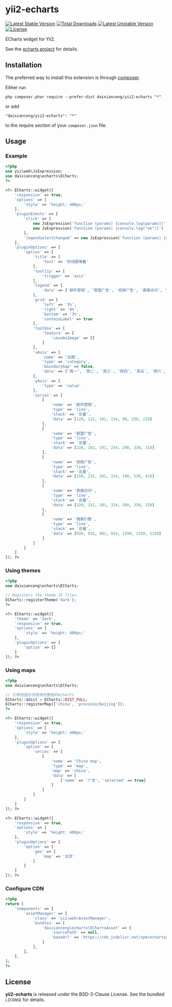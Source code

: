 yii2-echarts
============
[![Latest Stable Version](https://poser.pugx.org/daixianceng/yii2-echarts/v/stable)](https://packagist.org/packages/daixianceng/yii2-echarts) [![Total Downloads](https://poser.pugx.org/daixianceng/yii2-echarts/downloads)](https://packagist.org/packages/daixianceng/yii2-echarts) [![Latest Unstable Version](https://poser.pugx.org/daixianceng/yii2-echarts/v/unstable)](https://packagist.org/packages/daixianceng/yii2-echarts) [![License](https://poser.pugx.org/daixianceng/yii2-echarts/license)](https://packagist.org/packages/daixianceng/yii2-echarts)

ECharts widget for Yii2.

See the [echarts project](https://github.com/ecomfe/echarts) for details.

## Installation

The preferred way to install this extension is through [composer](http://getcomposer.org/download/).

Either run

```
php composer.phar require --prefer-dist daixianceng/yii2-echarts "*"
```

or add

```
"daixianceng/yii2-echarts": "*"
```

to the require section of your `composer.json` file.


## Usage

### Example

```php
<?php
use yii\web\JsExpression;
use daixianceng\echarts\ECharts;
?>

<?= ECharts::widget([
    'responsive' => true,
    'options' => [
        'style' => 'height: 400px;'
    ],
    'pluginEvents' => [
        'click' => [
            new JsExpression('function (params) {console.log(params)}'),
            new JsExpression('function (params) {console.log("ok")}')
        ],
        'legendselectchanged' => new JsExpression('function (params) {console.log(params.selected)}')
    ],
    'pluginOptions' => [
        'option' => [
            'title' => [
                'text' => '折线图堆叠'
            ],
            'tooltip' => [
                'trigger' => 'axis'
            ],
            'legend' => [
                'data' => ['邮件营销', '联盟广告', '视频广告', '直接访问', '搜索引擎']
            ],
            'grid' => [
                'left' => '3%',
                'right' => '4%',
                'bottom' => '3%',
                'containLabel' => true
            ],
            'toolbox' => [
                'feature' => [
                    'saveAsImage' => []
                ]
            ],
            'xAxis' => [
                'name' => '日期',
                'type' => 'category',
                'boundaryGap' => false,
                'data' => ['周一', '周二', '周三', '周四', '周五', '周六', '周日']
            ],
            'yAxis' => [
                'type' => 'value'
            ],
            'series' => [
                [
                    'name' => '邮件营销',
                    'type' => 'line',
                    'stack' => '总量',
                    'data' => [120, 132, 101, 134, 90, 230, 210]
                ],
                [
                    'name' => '联盟广告',
                    'type' => 'line',
                    'stack' => '总量',
                    'data' => [220, 182, 191, 234, 290, 330, 310]
                ],
                [
                    'name' => '视频广告',
                    'type' => 'line',
                    'stack' => '总量',
                    'data' => [150, 232, 201, 154, 190, 330, 410]
                ],
                [
                    'name' => '直接访问',
                    'type' => 'line',
                    'stack' => '总量',
                    'data' => [320, 332, 301, 334, 390, 330, 320]
                ],
                [
                    'name' => '搜索引擎',
                    'type' => 'line',
                    'stack' => '总量',
                    'data' => [820, 932, 901, 934, 1290, 1330, 1320]
                ]
            ]
        ]
    ]
]); ?>
```

### Using themes

```php
<?php
use daixianceng\echarts\ECharts;

// Registers the theme JS files.
ECharts::registerTheme('dark');
?>

<?= ECharts::widget([
    'theme' => 'dark',
    'responsive' => true,
    'options' => [
        'style' => 'height: 400px;'
    ],
    'pluginOptions' => [
        'option' => []
    ]
]); ?>
```

### Using maps

```php
<?php
use daixianceng\echarts\ECharts;

// 引用地图必须使用完整版的echarts
ECharts::$dist = ECharts::DIST_FULL;
ECharts::registerMap(['china', 'province/beijing']);
?>

<?= ECharts::widget([
    'responsive' => true,
    'options' => [
        'style' => 'height: 400px;'
    ],
    'pluginOptions' => [
        'option' => [
            'series' => [
                [
                    'name' => 'China map',
                    'type' => 'map',
                    'map' => 'china',
                    'data' => [
                        ['name' => '广东', 'selected' => true]
                    ]
                ]
            ]
        ]
    ]
]); ?>

<?= ECharts::widget([
    'responsive' => true,
    'options' => [
        'style' => 'height: 400px;'
    ],
    'pluginOptions' => [
        'option' => [
            'geo' => [
                'map' => '北京'
            ]
        ]
    ]
]); ?>
```

### Configure CDN

```php
<?php
return [
    'components' => [
        'assetManager' => [
            'class' => 'yii\web\AssetManager',
            'bundles' => [
                'daixianceng\echarts\EChartsAsset' => [
                    'sourcePath' => null,
                    'baseUrl' => 'https://cdn.jsdelivr.net/npm/echarts@4.7.0/dist'
                ]
            ],
        ],
    ],
];
?>
```

## License

**yii2-echarts** is released under the BSD-3-Clause License. See the bundled `LICENSE` for details.
